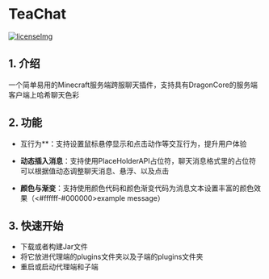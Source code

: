 # TeaChat

[![licenseImg](https://camo.githubusercontent.com/493691215cbc07b735ecb9f8920f5569166ec72eb89a9c2d17c8ab17814eda43/68747470733a2f2f696d672e736869656c64732e696f2f6769746875622f6c6963656e73652f506c616365686f6c6465724150492f506c616365686f6c6465724150492e737667)](https://github.com/PlaceholderAPI/PlaceholderAPI/blob/master/LICENSE)

## 1. 介绍

​	一个简单易用的Minecraft服务端跨服聊天插件，支持具有DragonCore的服务端客户端上哈希聊天色彩

## 2. 功能

- 互行为**：支持设置鼠标悬停显示和点击动作等交互行为，提升用户体验

- **动态插入消息**：支持使用PlaceHolderAPI占位符，聊天消息格式里的占位符可以根据值动态调整聊天消息、悬浮、以及点击

- **颜色与渐变**：支持使用颜色代码和颜色渐变代码为消息文本设置丰富的颜色效果（<#ffffff-#000000>example message<end>）

## 3. 快速开始

- 下载或者构建Jar文件
- 将它放进代理端的plugins文件夹以及子端的plugins文件夹
- 重启或启动代理端和子端